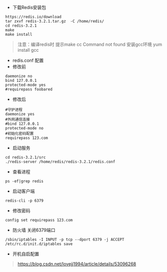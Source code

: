 - 下载Redis安装包 
```
https://redis.io/download
tar zxvf redis-3.2.1.tar.gz  -C /home/redis/
cd redis-3.2.1
make
make install
```
>  注意：编译redis时 提示make cc Command not found
>  安装gcc环境 yum install gcc

- redis.conf 配置
- 修改前
```
daemonize no
bind 127.0.0.1
protected-mode yes
#requirepass foobared 
```
- 修改后
```
#守护进程
daemonize yes
#外网通信连接
#bind 127.0.0.1
protected-mode no
#初始化密码配置
requirepass 123.com
```
- 启动服务
```
cd redis-3.2.1/src
./redis-server /home/redis/redis-3.2.1/redis.conf
```
- 查看进程

```
ps -ef|grep redis
```

- 启动客户端
```
redis-cli -p 6379
```
- 修改密码

```
config set requirepass 123.com
```
- 防火墙 关闭6379端口

```
/sbin/iptables -I INPUT -p tcp --dport 6379 -j ACCEPT
/etc/rc.d/init.d/iptables save
```

- 开机自启配置

> https://blog.csdn.net/lovejj1994/article/details/53096268


